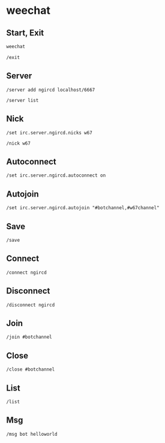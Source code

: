 # weechat

## Start, Exit

```bash
weechat
```

```weechat
/exit
```

## Server

```weechat
/server add ngircd localhost/6667
```

```weechat
/server list
```

## Nick

```weechat
/set irc.server.ngircd.nicks w67
```

```weechat
/nick w67
```

## Autoconnect

```weechat
/set irc.server.ngircd.autoconnect on
```

## Autojoin

```weechat
/set irc.server.ngircd.autojoin "#botchannel,#w67channel"
```

## Save

```weechat
/save
```

## Connect

```weechat
/connect ngircd
```

## Disconnect

```weechat
/disconnect ngircd
```

## Join

```weechat
/join #botchannel
```

## Close

```weechat
/close #botchannel
```

## List

```weechat
/list
```

## Msg

```weechat
/msg bot helloworld
```

